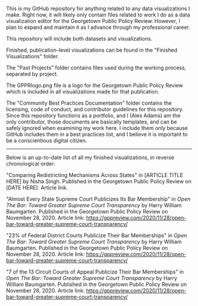 This is my GitHub repository for anything related to any data visualizations I make.
Right now, it will likely only contain files related to work I do as a data visualization editor for the Georgetown Public Policy Review.
However, I plan to expand and maintain it as I advance through my professional career.

This repository will include both datasets and visualizations.

Finished, publication-level visualizations can be found in the "Finished Visualizations" folder.

The "Past Projects" folder contains files used during the working process, separated by project.

The GPPRlogo.png file is a logo for the Georgetown Public Policy Review which is included in all visualizations made for that publication.

The "Community Best Practices Documentation" folder contains the licensing, code of conduct, and contributor guidelines for this repository. Since this repository functions as a portfolio, and I (Alex Adams) am the only contributor, those documents are basically templates, and can be safely ignored when examining my work here. I include them only because GitHub includes them in a best practices list, and I believe it is important to be a conscientious digital citizen. 

_________________________________________________________________________________________________________________________________________________________________________________

Below is an up-to-date list of all my finished visualizations, in reverse chronological order:

"Comparing Redistricting Mechanisms Across States" in [ARTICLE TITLE HERE] by Nisha Singh. Published in the Georgetown Public Policy Review on [DATE HERE]. Article link.

"Almost Every State Supreme Court Publicizes Its Bar Membership" in *Open The Bar: Toward Greater Supreme Court Transparency* by Harry William Baumgarten. Published in the Georgetown Public Policy Review on November 28, 2020. Article link: https://gppreview.com/2020/11/28/open-bar-toward-greater-supreme-court-transparency/

"23% of Federal District Courts Publicize Their Bar Memberships" in *Open The Bar: Toward Greater Supreme Court Transparency* by Harry William Baumgarten. Published in the Georgetown Public Policy Review on November 28, 2020. Article link: https://gppreview.com/2020/11/28/open-bar-toward-greater-supreme-court-transparency/

"7 of the 13 Circuit Courts of Appeal Publicize Their Bar Memberships" in *Open The Bar: Toward Greater Supreme Court Transparency* by Harry William Baumgarten. Published in the Georgetown Public Policy Review on November 28, 2020. Article link: https://gppreview.com/2020/11/28/open-bar-toward-greater-supreme-court-transparency/
